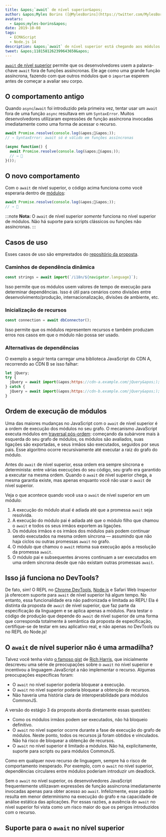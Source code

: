 ```yaml
---
title: &apos;`await` de nível superior&apos;
author: &apos;Myles Borins ([@MylesBorins](https://twitter.com/MylesBorins))&apos;
avatars:
  - &apos;myles-borins&apos;
date: 2019-10-08
tags:
  - ECMAScript
  - Node.js 14
description: &apos;`await` de nível superior está chegando aos módulos JavaScript! Em breve, você poderá usar `await` sem precisar estar em uma função assíncrona.&apos;
tweet: &apos;1181581262399643650&apos;
---
```

[`await` de nível superior](https://github.com/tc39/proposal-top-level-await) permite que os desenvolvedores usem a palavra-chave `await` fora de funções assíncronas. Ele age como uma grande função assíncrona, fazendo com que outros módulos que o `importam` esperem antes de começar a avaliar seu corpo.

<!--truncate-->
## O comportamento antigo

Quando `async`/`await` foi introduzido pela primeira vez, tentar usar um `await` fora de uma função `async` resultava em um `SyntaxError`. Muitos desenvolvedores utilizaram expressões de função assíncrona invocadas imediatamente como uma forma de acessar o recurso.

```js
await Promise.resolve(console.log(&apos;🎉&apos;));
// → SyntaxError: await só é válido em funções assíncronas

(async function() {
  await Promise.resolve(console.log(&apos;🎉&apos;));
  // → 🎉
}());
```

## O novo comportamento

Com o `await` de nível superior, o código acima funciona como você esperaria dentro de [módulos](/features/modules):

```js
await Promise.resolve(console.log(&apos;🎉&apos;));
// → 🎉
```

:::note
**Nota:** O `await` de nível superior _somente_ funciona no nível superior de módulos. Não há suporte para scripts clássicos ou funções não assíncronas.
:::

## Casos de uso

Esses casos de uso são emprestados do [repositório da proposta](https://github.com/tc39/proposal-top-level-await#use-cases).

### Caminhos de dependência dinâmica

```js
const strings = await import(`/i18n/${navigator.language}`);
```

Isso permite que os módulos usem valores de tempo de execução para determinar dependências. Isso é útil para cenários como divisões entre desenvolvimento/produção, internacionalização, divisões de ambiente, etc.

### Inicialização de recursos

```js
const connection = await dbConnector();
```

Isso permite que os módulos representem recursos e também produzam erros nos casos em que o módulo não possa ser usado.

### Alternativas de dependências

O exemplo a seguir tenta carregar uma biblioteca JavaScript do CDN A, recorrendo ao CDN B se isso falhar:

```js
let jQuery;
try {
  jQuery = await import(&apos;https://cdn-a.example.com/jQuery&apos;);
} catch {
  jQuery = await import(&apos;https://cdn-b.example.com/jQuery&apos;);
}
```

## Ordem de execução de módulos

Uma das maiores mudanças no JavaScript com o `await` de nível superior é a ordem de execução dos módulos no seu grafo. O mecanismo JavaScript executa módulos em [traversal pós-ordem](https://en.wikibooks.org/wiki/A-level_Computing/AQA/Paper_1/Fundamentals_of_algorithms/Tree_traversal#Post-order): começando da subárvore mais à esquerda do seu grafo de módulos, os módulos são avaliados, suas ligações são exportadas, e seus irmãos são executados, seguidos por seus pais. Esse algoritmo ocorre recursivamente até executar a raiz do grafo do módulo.

Antes do `await` de nível superior, essa ordem era sempre síncrona e determinista: entre várias execuções do seu código, seu grafo era garantido a executar na mesma ordem. Quando o `await` de nível superior chega, a mesma garantia existe, mas apenas enquanto você não usar o `await` de nível superior.

Veja o que acontece quando você usa o `await` de nível superior em um módulo:

1. A execução do módulo atual é adiada até que a promessa `await` seja resolvida.
1. A execução do módulo pai é adiada até que o módulo filho que chamou o `await` e todos os seus irmãos exportem as ligações.
1. Os módulos irmãos e os irmãos dos módulos pais podem continuar sendo executados na mesma ordem síncrona — assumindo que não haja ciclos ou outras promessas `await` no grafo.
1. O módulo que chamou o `await` retoma sua execução após a resolução da promessa `await`.
1. O módulo pai e subsequentes árvores continuam a ser executados em uma ordem síncrona desde que não existam outras promessas `await`.

## Isso já funciona no DevTools?

De fato, sim! O REPL no [Chrome DevTools](https://developers.google.com/web/updates/2017/08/devtools-release-notes#await), [Node.js](https://github.com/nodejs/node/issues/13209) e Safari Web Inspector já oferecem suporte para `await` de nível superior há algum tempo. No entanto, essa funcionalidade era não padronizada e limitada ao REPL! Ela é distinta da proposta de `await` de nível superior, que faz parte da especificação da linguagem e se aplica apenas a módulos. Para testar o código de produção que depende do `await` de nível superior de uma forma que corresponda totalmente à semântica da proposta de especificação, certifique-se de testar em seu aplicativo real, e não apenas no DevTools ou no REPL do Node.js!

## O `await` de nível superior não é uma armadilha?

Talvez você tenha visto [o famoso gist](https://gist.github.com/Rich-Harris/0b6f317657f5167663b493c722647221) de [Rich Harris](https://twitter.com/Rich_Harris), que inicialmente descreveu uma série de preocupações sobre o `await` no nível superior e incentivou a linguagem JavaScript a não implementar o recurso. Algumas preocupações específicas foram:

- O `await` no nível superior poderia bloquear a execução.
- O `await` no nível superior poderia bloquear a obtenção de recursos.
- Não haveria uma história clara de interoperabilidade para módulos CommonJS.

A versão do estágio 3 da proposta aborda diretamente essas questões:

- Como os módulos irmãos podem ser executados, não há bloqueio definitivo.
- O `await` no nível superior ocorre durante a fase de execução do grafo de módulos. Neste ponto, todos os recursos já foram obtidos e vinculados. Não há risco de bloquear a obtenção de recursos.
- O `await` no nível superior é limitado a módulos. Não há, explicitamente, suporte para scripts ou para módulos CommonJS.

Como em qualquer novo recurso de linguagem, sempre há o risco de comportamento inesperado. Por exemplo, com o `await` no nível superior, dependências circulares entre módulos poderiam introduzir um deadlock.

Sem o `await` no nível superior, os desenvolvedores JavaScript frequentemente utilizavam expressões de função assíncrona imediatamente invocadas apenas para obter acesso ao `await`. Infelizmente, esse padrão resulta em menor determinismo na execução do grafo e na capacidade de análise estática das aplicações. Por essas razões, a ausência do `await` no nível superior foi vista como um risco maior do que os perigos introduzidos com o recurso.

## Suporte para o `await` no nível superior

<feature-support chrome="89 https://bugs.chromium.org/p/v8/issues/detail?id=9344"
                 firefox="não https://bugzilla.mozilla.org/show_bug.cgi?id=1519100"
                 safari="15 https://bugs.webkit.org/show_bug.cgi?id=202484"
                 nodejs="14"
                 babel="não https://github.com/babel/proposals/issues/44"></feature-support>
